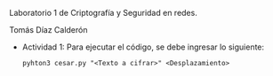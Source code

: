 Laboratorio 1 de Criptografía y Seguridad en redes.

Tomás Díaz Calderón

- Actividad 1:
    Para ejecutar el código, se debe ingresar lo siguiente:

      pyhton3 cesar.py "<Texto a cifrar>" <Desplazamiento>
